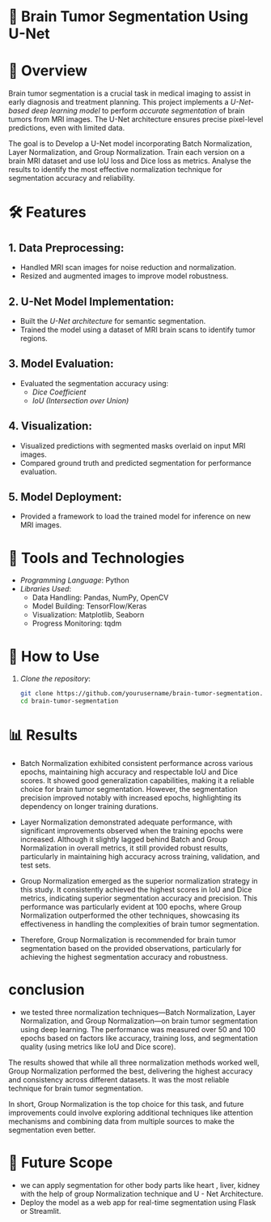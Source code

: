 # 🧠 Brain Tumor Segmentation Using U-Net


# 📜 Overview

Brain tumor segmentation is a crucial task in medical imaging to assist in early diagnosis and treatment planning. This project implements a *U-Net-based deep learning model* to perform *accurate segmentation* of brain tumors from MRI images. The U-Net architecture ensures precise pixel-level predictions, even with limited data.

The goal is to Develop a U-Net model incorporating Batch Normalization, Layer Normalization, and Group Normalization. Train each version on a brain MRI dataset and use IoU loss and Dice loss as metrics. Analyse the results to identify the most effective normalization technique for segmentation accuracy and reliability.
# 🛠 Features

## 1. Data Preprocessing:
- Handled MRI scan images for noise reduction and normalization.
- Resized and augmented images to improve model robustness.

## 2. U-Net Model Implementation:
- Built the *U-Net architecture* for semantic segmentation.
- Trained the model using a dataset of MRI brain scans to identify tumor regions.

## 3. Model Evaluation:
- Evaluated the segmentation accuracy using:
    - *Dice Coefficient*  
    - *IoU (Intersection over Union)*  
  

## 4. Visualization:
- Visualized predictions with segmented masks overlaid on input MRI images.
- Compared ground truth and predicted segmentation for performance evaluation.

## 5. Model Deployment:
- Provided a framework to load the trained model for inference on new MRI images.

# 🔧 Tools and Technologies

- *Programming Language*: Python  
- *Libraries Used*:
    - Data Handling: Pandas, NumPy, OpenCV  
    - Model Building: TensorFlow/Keras  
    - Visualization: Matplotlib, Seaborn  
    - Progress Monitoring: tqdm  

# 🚀 How to Use

1. *Clone the repository*:
   ```bash
   git clone https://github.com/yourusername/brain-tumor-segmentation.git
   cd brain-tumor-segmentation


# 📊 Results
- Batch Normalization exhibited consistent performance across various epochs, maintaining high accuracy and respectable IoU and Dice scores. It showed good generalization capabilities, making it a reliable choice for brain tumor segmentation. However, the segmentation precision improved notably with increased epochs, highlighting its dependency on longer training durations.

- Layer Normalization demonstrated adequate performance, with significant improvements observed when the training epochs were increased. Although it slightly lagged behind Batch and Group Normalization in overall metrics, it still provided robust results, particularly in maintaining high accuracy across training, validation, and test sets.
- Group Normalization emerged as the superior normalization strategy in this study. It consistently achieved the highest scores in IoU and Dice metrics, indicating superior segmentation accuracy and precision. This performance was particularly evident at 100 epochs, where Group Normalization outperformed the other techniques, showcasing its effectiveness in handling the complexities of brain tumor segmentation.
- Therefore, Group Normalization is recommended for brain tumor segmentation based on the provided observations, particularly for achieving the highest segmentation accuracy and robustness.




# conclusion
- we tested three normalization techniques—Batch Normalization, Layer Normalization, and Group Normalization—on brain tumor segmentation using deep learning. The performance was measured over 50 and 100 epochs based on factors like accuracy, training loss, and segmentation quality (using metrics like IoU and Dice score).

The results showed that while all three normalization methods worked well, Group Normalization performed the best, delivering the highest accuracy and consistency across different datasets. It was the most reliable technique for brain tumor segmentation.

In short, Group Normalization is the top choice for this task, and future improvements could involve exploring additional techniques like attention mechanisms and combining data from multiple sources to make the segmentation even better.

 # 🔮 Future Scope
- we can apply segmentation  for other body parts like heart , liver, kidney with the help of group 
  Normalization technique and U - Net Architecture.
- Deploy the model as a web app for real-time segmentation using Flask or Streamlit.




